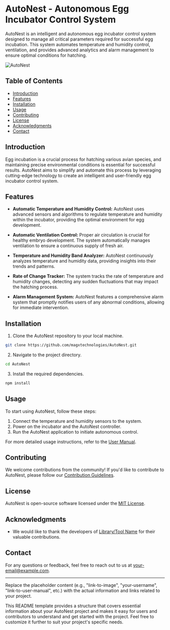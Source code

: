 # AutoNest - Autonomous Egg Incubator Control System

AutoNest is an intelligent and autonomous egg incubator control system designed to manage all critical parameters required for successful egg incubation. This system automates temperature and humidity control, ventilation, and provides advanced analytics and alarm management to ensure optimal conditions for hatching.

![AutoNest](link-to-image)

## Table of Contents

- [Introduction](#introduction)
- [Features](#features)
- [Installation](#installation)
- [Usage](#usage)
- [Contributing](#contributing)
- [License](#license)
- [Acknowledgments](#acknowledgments)
- [Contact](#contact)

## Introduction

Egg incubation is a crucial process for hatching various avian species, and maintaining precise environmental conditions is essential for successful results. AutoNest aims to simplify and automate this process by leveraging cutting-edge technology to create an intelligent and user-friendly egg incubator control system.

## Features

- **Automatic Temperature and Humidity Control:** AutoNest uses advanced sensors and algorithms to regulate temperature and humidity within the incubator, providing the optimal environment for egg development.

- **Automatic Ventilation Control:** Proper air circulation is crucial for healthy embryo development. The system automatically manages ventilation to ensure a continuous supply of fresh air.

- **Temperature and Humidity Band Analyzer:** AutoNest continuously analyzes temperature and humidity data, providing insights into their trends and patterns.

- **Rate of Change Tracker:** The system tracks the rate of temperature and humidity changes, detecting any sudden fluctuations that may impact the hatching process.

- **Alarm Management System:** AutoNest features a comprehensive alarm system that promptly notifies users of any abnormal conditions, allowing for immediate intervention.

## Installation

1. Clone the AutoNest repository to your local machine.

```bash
git clone https://github.com/magxtechnologies/AutoNest.git
```

2. Navigate to the project directory.

```bash
cd AutoNest
```

3. Install the required dependencies.

```bash
npm install
```

## Usage

To start using AutoNest, follow these steps:

1. Connect the temperature and humidity sensors to the system.
2. Power on the incubator and the AutoNest controller.
3. Run the AutoNest application to initiate autonomous control.

For more detailed usage instructions, refer to the [User Manual](link-to-user-manual).

## Contributing

We welcome contributions from the community! If you'd like to contribute to AutoNest, please follow our [Contribution Guidelines](link-to-contribution-guidelines).

## License

AutoNest is open-source software licensed under the [MIT License](link-to-license).

## Acknowledgments

- We would like to thank the developers of [Library/Tool Name](link-to-library) for their valuable contributions.

## Contact

For any questions or feedback, feel free to reach out to us at [your-email@example.com](mailto:your-email@example.com).

---

Replace the placeholder content (e.g., "link-to-image", "your-username", "link-to-user-manual", etc.) with the actual information and links related to your project.

This README template provides a structure that covers essential information about your AutoNest project and makes it easy for users and contributors to understand and get started with the project. Feel free to customize it further to suit your project's specific needs.

